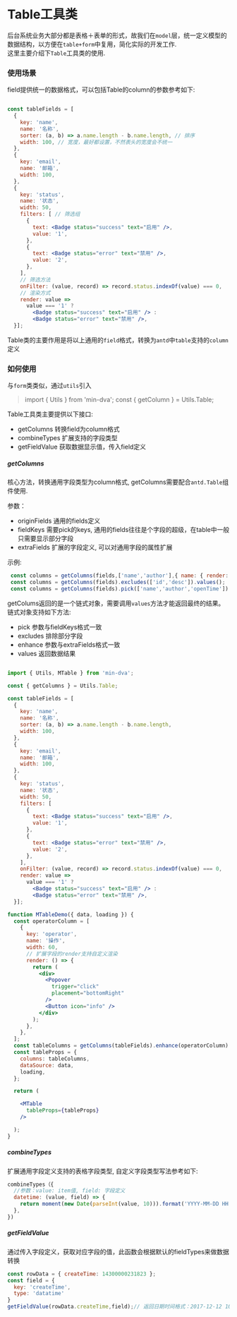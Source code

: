 # Table工具类

后台系统业务大部分都是表格＋表单的形式，故我们在`model`层，统一定义模型的数据结构，以方便在`table+form`中复用，简化实际的开发工作.  
这里主要介绍下`Table`工具类的使用.

### 使用场景
field提供统一的数据格式，可以包括Table的column的参数参考如下:

```jsx harmony

const tableFields = [
  {
    key: 'name',
    name: '名称',
    sorter: (a, b) => a.name.length - b.name.length, // 排序
    width: 100, // 宽度，最好都设置，不然表头的宽度会不统一
  },
  {
    key: 'email',
    name: '邮箱',
    width: 100,
  },
  {
    key: 'status',
    name: '状态',
    width: 50,
    filters: [ // 筛选组
      {
        text: <Badge status="success" text="启用" />,
        value: '1',
      },
      {
        text: <Badge status="error" text="禁用" />,
        value: '2',
      },
    ],
    // 筛选方法
    onFilter: (value, record) => record.status.indexOf(value) === 0,
    // 渲染方式
    render: value =>
      value === '1' ?
        <Badge status="success" text="启用" /> :
        <Badge status="error" text="禁用" />,
  }];

```

Table类的主要作用是将以上通用的`field`格式，转换为`antd`中`table`支持的`column`定义

### 如何使用

与`form`类类似，通过`utils`引入

> import { Utils } from 'min-dva';
> const { getColumn } = Utils.Table;

Table工具类主要提供以下接口:

- getColumns 转换field为column格式
- combineTypes 扩展支持的字段类型
- getFieldValue 获取数据显示值，传入field定义

##### getColumns
核心方法，转换通用字段类型为column格式, getColumns需要配合`antd.Table`组件使用.

参数：

- originFields 通用的fields定义
- fieldKeys 需要pick的keys, 通用的fields往往是个字段的超级，在table中一般只需要显示部分字段
- extraFields 扩展的字段定义, 可以对通用字段的属性扩展

示例:
```jsx harmony
 const columns = getColumns(fields,['name','author'],{ name: { render: ()=>{} }}).values();
 const columns = getColumns(fields).excludes(['id','desc']).values();
 const columns = getColumns(fields).pick(['name','author','openTime']).enhance({name:{ render: ()=>{} }}).values();
```

getColums返回的是一个链式对象，需要调用`values`方法才能返回最终的结果。
链式对象支持如下方法:
    
- pick 参数与fieldKeys格式一致
- excludes 排除部分字段
- enhance 参数与extraFields格式一致
- values 返回数据结果

```jsx harmony

import { Utils, MTable } from 'min-dva';

const { getColumns } = Utils.Table;

const tableFields = [
  {
    key: 'name',
    name: '名称',
    sorter: (a, b) => a.name.length - b.name.length,
    width: 100,
  },
  {
    key: 'email',
    name: '邮箱',
    width: 100,
  },
  {
    key: 'status',
    name: '状态',
    width: 50,
    filters: [
      {
        text: <Badge status="success" text="启用" />,
        value: '1',
      },
      {
        text: <Badge status="error" text="禁用" />,
        value: '2',
      },
    ],
    onFilter: (value, record) => record.status.indexOf(value) === 0,
    render: value =>
      value === '1' ?
        <Badge status="success" text="启用" /> :
        <Badge status="error" text="禁用" />,
  }];

function MTableDemo({ data, loading }) {
  const operatorColumn = [
    {
      key: 'operator',
      name: '操作',
      width: 60,
      // 扩展字段的render支持自定义渲染
      render: () => {
        return (
          <div>
            <Popover
              trigger="click"
              placement="bottomRight"
            />
            <Button icon="info" />
          </div>
        );
      },
    },
  ];
  const tableColumns = getColumns(tableFields).enhance(operatorColumn).values();
  const tableProps = {
    columns: tableColumns,
    dataSource: data,
    loading,
  };

  return (

    <MTable
      tableProps={tableProps}
    />

  );
}

```

##### combineTypes

扩展通用字段定义支持的表格字段类型, 自定义字段类型写法参考如下:

```javascript
combineTypes（{
  //参数：value: item值, field: 字段定义
  datetime: (value, field) => {
    return moment(new Date(parseInt(value, 10))).format('YYYY-MM-DD HH:mm:ss');
  },
})

```

##### getFieldValue

通过传入字段定义，获取对应字段的值，此函数会根据默认的fieldTypes来做数据转换

```javascript
const rowData = { createTime: 14300000231823 };
const field = {
  key: 'createTime',
  type: 'datatime'
}
getFieldValue(rowData.createTime,field);// 返回日期时间格式：2017-12-12 10:10:10

```
